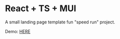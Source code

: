 # React + TS + MUI

A small landing page template fun "speed run" project.

Demo: [HERE](https://landing-coral-two.vercel.app/)
